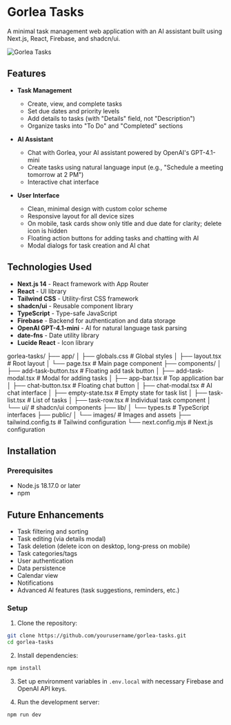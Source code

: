 # Gorlea Tasks

A minimal task management web application with an AI assistant built using Next.js, React, Firebase, and shadcn/ui.

![Gorlea Tasks](https://hebbkx1anhila5yf.public.blob.vercel-storage.com/gorlea-logo-pRLW6ezEqdZlsBjxIPIRKmG3oKrXUK.png)

## Features

- **Task Management**
  - Create, view, and complete tasks
  - Set due dates and priority levels
  - Add details to tasks (with "Details" field, not "Description")
  - Organize tasks into "To Do" and "Completed" sections
  
- **AI Assistant**
  - Chat with Gorlea, your AI assistant powered by OpenAI's GPT-4.1-mini
  - Create tasks using natural language input (e.g., "Schedule a meeting tomorrow at 2 PM")
  - Interactive chat interface
  
- **User Interface**
  - Clean, minimal design with custom color scheme
  - Responsive layout for all device sizes
  - On mobile, task cards show only title and due date for clarity; delete icon is hidden
  - Floating action buttons for adding tasks and chatting with AI
  - Modal dialogs for task creation and AI chat

## Technologies Used

- **Next.js 14** - React framework with App Router
- **React** - UI library
- **Tailwind CSS** - Utility-first CSS framework
- **shadcn/ui** - Reusable component library
- **TypeScript** - Type-safe JavaScript
- **Firebase** - Backend for authentication and data storage
- **OpenAI GPT-4.1-mini** - AI for natural language task parsing
- **date-fns** - Date utility library
- **Lucide React** - Icon library

gorlea-tasks/
├── app/
│   ├── globals.css       # Global styles
│   ├── layout.tsx        # Root layout
│   └── page.tsx          # Main page component
├── components/
│   ├── add-task-button.tsx   # Floating add task button
│   ├── add-task-modal.tsx    # Modal for adding tasks
│   ├── app-bar.tsx           # Top application bar
│   ├── chat-button.tsx       # Floating chat button
│   ├── chat-modal.tsx        # AI chat interface
│   ├── empty-state.tsx       # Empty state for task list
│   ├── task-list.tsx         # List of tasks
│   ├── task-row.tsx          # Individual task component
│   └── ui/                   # shadcn/ui components
├── lib/
│   └── types.ts          # TypeScript interfaces
├── public/
│   └── images/           # Images and assets
├── tailwind.config.ts    # Tailwind configuration
└── next.config.mjs       # Next.js configuration

## Installation

### Prerequisites

- Node.js 18.17.0 or later
- npm

## Future Enhancements

- Task filtering and sorting
- Task editing (via details modal)
- Task deletion (delete icon on desktop, long-press on mobile)
- Task categories/tags
- User authentication
- Data persistence
- Calendar view
- Notifications
- Advanced AI features (task suggestions, reminders, etc.)

### Setup

1. Clone the repository:

```bash
git clone https://github.com/yourusername/gorlea-tasks.git
cd gorlea-tasks
```

2. Install dependencies:

```bash
npm install
```

3. Set up environment variables in `.env.local` with necessary Firebase and OpenAI API keys.

4. Run the development server:

```bash
npm run dev
